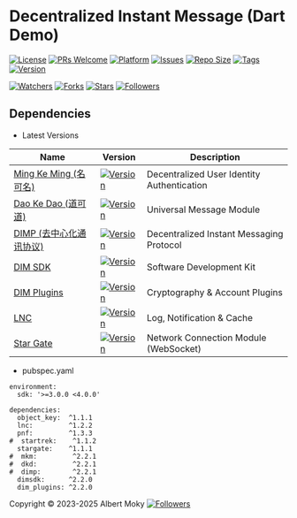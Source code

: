 # Decentralized Instant Message (Dart Demo)

[![License](https://img.shields.io/github/license/dimpart/demo-dart)](https://github.com/dimpart/demo-dart/blob/master/LICENSE)
[![PRs Welcome](https://img.shields.io/badge/PRs-welcome-brightgreen.svg)](https://github.com/dimpart/demo-dart/pulls)
[![Platform](https://img.shields.io/badge/Platform-Dart%203-brightgreen.svg)](https://github.com/dimpart/demo-dart/wiki)
[![Issues](https://img.shields.io/github/issues/dimpart/demo-dart)](https://github.com/dimpart/demo-dart/issues)
[![Repo Size](https://img.shields.io/github/repo-size/dimpart/demo-dart)](https://github.com/dimpart/demo-dart/archive/refs/heads/main.zip)
[![Tags](https://img.shields.io/github/tag/dimpart/demo-dart)](https://github.com/dimpart/demo-dart/tags)
[![Version](https://img.shields.io/pub/v/dim_client)](https://pub.dev/packages/dim_client)

[![Watchers](https://img.shields.io/github/watchers/dimpart/demo-dart)](https://github.com/dimpart/demo-dart/watchers)
[![Forks](https://img.shields.io/github/forks/dimpart/demo-dart)](https://github.com/dimpart/demo-dart/forks)
[![Stars](https://img.shields.io/github/stars/dimpart/demo-dart)](https://github.com/dimpart/demo-dart/stargazers)
[![Followers](https://img.shields.io/github/followers/dimpart)](https://github.com/orgs/dimpart/followers)

## Dependencies

* Latest Versions

| Name | Version | Description |
|------|---------|-------------|
| [Ming Ke Ming (名可名)](https://github.com/dimchat/mkm-dart) | [![Version](https://img.shields.io/pub/v/mkm)](https://pub.dev/packages/mkm) | Decentralized User Identity Authentication |
| [Dao Ke Dao (道可道)](https://github.com/dimchat/dkd-dart) | [![Version](https://img.shields.io/pub/v/dkd)](https://pub.dev/packages/dkd) | Universal Message Module |
| [DIMP (去中心化通讯协议)](https://github.com/dimchat/core-dart) | [![Version](https://img.shields.io/pub/v/dimp)](https://pub.dev/packages/dimp) | Decentralized Instant Messaging Protocol |
| [DIM SDK](https://github.com/dimchat/sdk-dart) | [![Version](https://img.shields.io/pub/v/dimsdk)](https://pub.dev/packages/dimsdk) | Software Development Kit |
| [DIM Plugins](https://github.com/dimchat/plugins-dart) | [![Version](https://img.shields.io/pub/v/dim_plugins)](https://pub.dev/packages/dim_plugins) | Cryptography & Account Plugins |
| [LNC](https://github.com/dimpart/demo-dart) | [![Version](https://img.shields.io/pub/v/lnc)](https://pub.dev/packages/lnc) | Log, Notification & Cache |
| [Star Gate](https://github.com/moky/StarGate) | [![Version](https://img.shields.io/pub/v/stargate)](https://pub.dev/packages/stargate) | Network Connection Module (WebSocket) |

* pubspec.yaml

```
environment:
  sdk: '>=3.0.0 <4.0.0'

dependencies:
  object_key:  ^1.1.1
  lnc:         ^1.2.2
  pnf:         ^1.3.3
#  startrek:    ^1.1.2
  stargate:    ^1.1.1
#  mkm:         ^2.2.1
#  dkd:         ^2.2.1
#  dimp:        ^2.2.1
  dimsdk:      ^2.2.0
  dim_plugins: ^2.2.0
```

Copyright &copy; 2023-2025 Albert Moky
[![Followers](https://img.shields.io/github/followers/moky)](https://github.com/moky?tab=followers)
